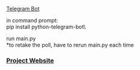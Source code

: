 [Telegram Bot](https://web.telegram.org/#/im?p=@yourpersonalconsultantbot)

in command prompt:\
pip install python-telegram-bot\

run main.py\
*to retake the poll, have to rerun main.py each time


### [Project Website](https://amyphenjati.github.io/team_asia/)
